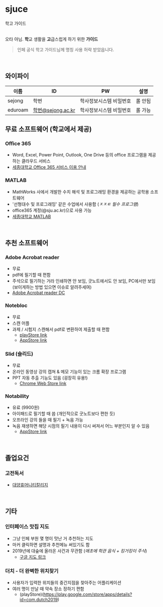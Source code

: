 # sjuce
학고 가이드

<br>오타 아님. **학**교 생활을 **고**급스럽게 하기 위한 **가이드**
> 인페 공식 학고 가이드님께 명칭 사용 허락 받았읍니다.
<br>

## 와이파이
이름 | ID | PW | 설명|
------------ | -------------| -------------| ------------- |
sejong | 학번 | 학사정보시스템 비밀번호 | 롤 안됨 |
eduroam | 학번@sejong.ac.kr | 학사정보시스템 비밀번호 | 롤 가능 |

## 무료 소프트웨어 (학교에서 제공)

### Office 365
* Word, Excel, Power Point, Outlook, One Drive 등의 office 프로그램을 제공하는 클라우드 서비스
* [세종대학교 Office 365 서비스 이용 안내](http://o365.sejong.ac.kr/mysql/User/intro.jsp)

### MATLAB
* MathWorks 사에서 개발한 수치 해석 및 프로그래밍 환경을 제공하는 공학용 소프트웨어
* '선형대수 및 프로그래밍' 같은 수업에서 사용함 (*ㅈㅈㅌ 필수 프로그램*)
* office365 계정(@sju.ac.kr)으로 사용 가능
* [세종대학교 MATLAB](https://kr.mathworks.com/academia/tah-portal/sejong-university-1091521.html)

<br>

## 추천 소프트웨어

### Adobe Acrobat reader
* 무료
* pdf에 필기할 때 편함
* 주석으로 필기하는 거라 인쇄하면 안 보임, 굿노트에서도 안 보임, PC에서만 보임 (보이게하는 방법 있으면 이슈로 알려주세여)
* [Adobe Acrobat reader DC](https://get2.adobe.com/kr/reader/)

### Notebloc
* 무료
* 스캔 어플
* 과제 / 시험지 스캔해서 pdf로 변환하여 제출할 때 편함
  + [playStore link](https://play.google.com/store/apps/details?id=com.notebloc.app&hl=ko)
  + [AppStore link](https://apps.apple.com/us/app/notebloc/id1077023687#?platform=iphone)

### Slid (슬리드)
* 무료
* 온라인 동영상 강의 캡쳐 & 메모 기능이 있는 크롬 확장 프로그램
* PPT 자동 추출 기능도 있음 (굉장히 유용!)
  + [Chrome Web Store link](https://chrome.google.com/webstore/detail/slid/cgajiilhmpfemmdihjnodpibaffakjhj?hl=ko)
  
### Notability
* 유료 (9900원)
* 아이패드로 필기할 때 씀 (개인적으로 굿노트보다 편한 듯)
* 오프라인 강의 들을 때 필기 + 녹음 가능
* 녹음 재생하면 해당 시점의 필기 내용이 다시 써져서 어느 부분인지 알 수 있음
  + [AppStore link](https://apps.apple.com/kr/app/notability/id360593530)

<br>

## 졸업요건
### 고전독서
* [대양휴머니티칼리지](http://classic.sejong.ac.kr/)

<br>

## 기타
### 인터페이스 맛집 지도
* 그냥 인페 부원 몇 명이 맛난 거 추천하는 지도
* 마커 클릭하면 설명과 추천메뉴 써있기도 함
* 2019년에 대숲에 올라온 사건과 무관함 (*애초에 학관 음식 + 킹거킹이 주식*)
  + [구글 지도 링크](https://www.google.com/maps/d/viewer?mid=1KvTeQHzCs85ANAbt7wRlNxtR6ea9efvG&ouid=0&ll=37.549120745966874%2C127.07358619606511&z=15)
  
### 더치 - 더 완벽한 위치찾기
* 사용자가 입력한 위치들의 중간지점을 찾아주는 어플리케이션
* 여러 명이 만날 때 약속 장소 정하기 편함
  + (playStore)(https://play.google.com/store/apps/details?id=com.dutch2019)
